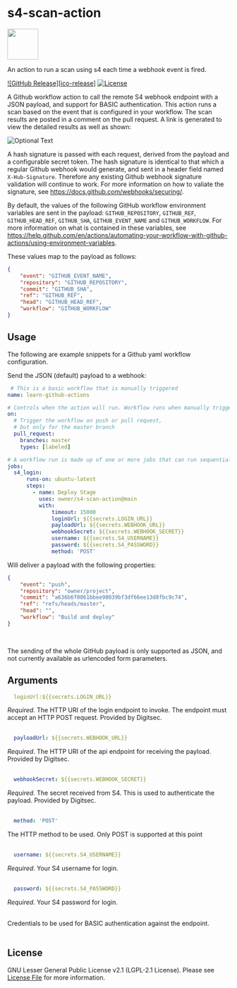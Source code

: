 # s4-scan-action

<img src="../main/src/assets/S4.png" width="70"/>

An action to run a scan using s4 each time a webhook event is fired. 

[![GitHub Release][ico-release]][link-github-release]
[![License][ico-license]](LICENSE)

A Github workflow action to call the remote S4 webhook endpoint with a JSON payload, and support for BASIC authentication. This action runs a scan based on the event that is configured in your workflow. The scan results are posted in a comment on the pull request. A link is generated to view the detailed results as well as shown:

![Optional Text](../main/src/assets/results.png)

A hash signature is passed with each request, 
derived from the payload and a configurable secret token. The hash signature is 
identical to that which a regular Github webhook would generate, and sent in a header 
field named `X-Hub-Signature`. Therefore any existing Github webhook signature 
validation will continue to work. For more information on how to valiate the signature, 
see <https://docs.github.com/webhooks/securing/>.

By default, the values of the following GitHub workflow environment variables are sent in the 
payload: `GITHUB_REPOSITORY`, `GITHUB_REF`, `GITHUB_HEAD_REF`, `GITHUB_SHA`, `GITHUB_EVENT_NAME` 
and `GITHUB_WORKFLOW`. For more information on what is contained in these variables, see 
<https://help.github.com/en/actions/automating-your-workflow-with-github-actions/using-environment-variables>. 

These values map to the payload as follows:

```json
{
    "event": "GITHUB_EVENT_NAME",
    "repository": "GITHUB_REPOSITORY",
    "commit": "GITHUB_SHA",
    "ref": "GITHUB_REF",
    "head": "GITHUB_HEAD_REF",
    "workflow": "GITHUB_WORKFLOW"
}
```
## Usage

The following are example snippets for a Github yaml workflow configuration. <br/>

Send the JSON (default) payload to a webhook:

```yml
 # This is a basic workflow that is manually triggered
name: learn-github-actions

# Controls when the action will run. Workflow runs when manually triggered using the UI or API.
on:
  # Trigger the workflow on push or pull request,
  # but only for the master branch
  pull_request:
    branches: master
    types: [labeled]

# A workflow run is made up of one or more jobs that can run sequentially or in parallel
jobs:
  s4_login:
      runs-on: ubuntu-latest
      steps:
        - name: Deploy Stage
          uses: owner/s4-scan-action@main
          with:
              timeout: 15000 
              loginUrl: ${{secrets.LOGIN_URL}}   
              payloadUrl: ${{secrets.WEBHOOK_URL}}
              webhookSecret: ${{secrets.WEBHOOK_SECRET}}
              username: ${{secrets.S4_USERNAME}}
              password: ${{secrets.S4_PASSWORD}}
              method: 'POST'
```

Will deliver a payload with the following properties:

```json
{
    "event": "push",
    "repository": "owner/project",
    "commit": "a636b6f0861bbee98039bf3df66ee13d8fbc9c74",
    "ref": "refs/heads/master",
    "head": "",
    "workflow": "Build and deploy"
}
```
<br/>

The sending of the whole GitHub payload
is only supported as JSON, and not currently available as urlencoded form parameters.

## Arguments

```yml 
  loginUrl:${{secrets.LOGIN_URL}}  
```

*Required*. The HTTP URI of the login endpoint to invoke. The endpoint must accept 
an HTTP POST request. Provided by Digitsec.<br/><br/>


```yml 
  payloadUrl: ${{secrets.WEBHOOK_URL}}
```

*Required*. The HTTP URI of the api endpoint for receiving the payload. Provided by Digitsec.<br/><br/>

```yml 
  webhookSecret: ${{secrets.WEBHOOK_SECRET}}
```
*Required*. The secret received from S4. This is used to authenticate the payload. Provided by Digitsec. <br/><br/>

```yml 
  method: 'POST'
```
The HTTP method to be used. Only POST is supported at this point <br/><br/>

```yml 
  username: ${{secrets.S4_USERNAME}}
```
*Required*. Your S4 username for login. <br/><br/>

```yml 
  password: ${{secrets.S4_PASSWORD}}
```
*Required*. Your S4 password for login. <br/><br/>

Credentials to be used for BASIC authentication against the endpoint.<br/><br/>


## License

GNU Lesser General Public License v2.1 (LGPL-2.1 License). Please see [License File](LICENSE) for more information.


[ico-license]: https://img.shields.io/cpan/l/Config-Augeas
[link-github-release]: https://github.com/ahmadafrasiyab/s4-scan-action/releases/tag/v1.0-alpha
